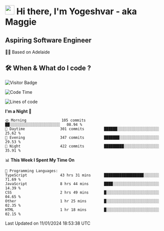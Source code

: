 <h1><img src="https://emojis.slackmojis.com/emojis/images/1531849430/4246/blob-sunglasses.gif?1531849430" width="30"/> Hi there, I'm Yogeshvar - aka Maggie</h1>

## Aspiring Software Engineer
🏂🏻  Based on Adelaide 

## 🛠 When & What do I code ?  

![Visitor Badge](https://visitor-badge.feriirawann.repl.co?username=yogeshvar&repo=yogeshvar&label=Visitors&style=plastic&color=%23457BFF&contentType=svg)

<!--START_SECTION:waka-->
![Code Time](http://img.shields.io/badge/Code%20Time-2%2C560%20hrs%2043%20mins-blue)

![Lines of code](https://img.shields.io/badge/From%20Hello%20World%20I%27ve%20Written-4.0%20million%20lines%20of%20code-blue)

**I'm a Night 🦉** 

```text
🌞 Morning                105 commits         ██░░░░░░░░░░░░░░░░░░░░░░░   08.94 % 
🌆 Daytime                301 commits         ██████░░░░░░░░░░░░░░░░░░░   25.62 % 
🌃 Evening                347 commits         ███████░░░░░░░░░░░░░░░░░░   29.53 % 
🌙 Night                  422 commits         █████████░░░░░░░░░░░░░░░░   35.91 % 
```


📊 **This Week I Spent My Time On** 

```text
💬 Programming Languages: 
TypeScript               43 hrs 31 mins      ██████████████████░░░░░░░   71.69 % 
JavaScript               8 hrs 44 mins       ████░░░░░░░░░░░░░░░░░░░░░   14.39 % 
CSS                      2 hrs 49 mins       █░░░░░░░░░░░░░░░░░░░░░░░░   04.65 % 
Other                    1 hr 25 mins        █░░░░░░░░░░░░░░░░░░░░░░░░   02.35 % 
HTML                     1 hr 18 mins        █░░░░░░░░░░░░░░░░░░░░░░░░   02.15 % 
```


 Last Updated on 11/01/2024 18:53:38 UTC
<!--END_SECTION:waka-->
